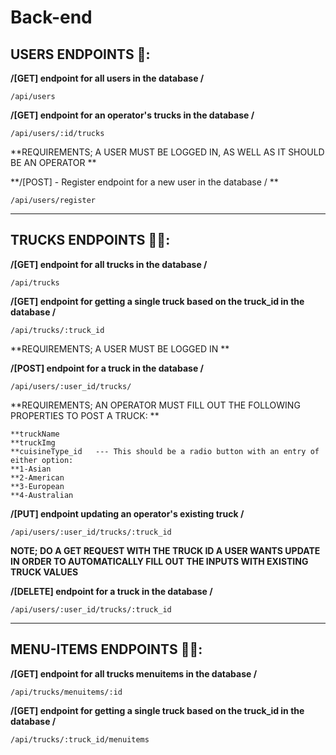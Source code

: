 # Back-end



## USERS ENDPOINTS 👤:

 **/[GET] endpoint for all users in the database /**
```
/api/users
```

**/[GET] endpoint for an operator's trucks in the database /**
```
/api/users/:id/trucks
```

**REQUIREMENTS; A USER MUST BE LOGGED IN, AS WELL AS IT SHOULD BE AN OPERATOR **

**/[POST] - Register endpoint for a new user in the database / **
```
/api/users/register
```
---------------------------------------------------------------------------
## TRUCKS ENDPOINTS 🚎🚌:

 **/[GET] endpoint for all trucks in the database /**

```
/api/trucks
```
**/[GET] endpoint for getting a single truck based on the truck_id in the database /**

```
/api/trucks/:truck_id
```

**REQUIREMENTS; A USER MUST BE LOGGED IN **

 **/[POST] endpoint for a truck in the database /**
 
```
/api/users/:user_id/trucks/
```

**REQUIREMENTS; AN OPERATOR MUST FILL OUT THE FOLLOWING PROPERTIES TO POST A TRUCK:  **
```
**truckName
**truckImg
**cuisineType_id   --- This should be a radio button with an entry of either option:
**1-Asian
**2-American
**3-European
**4-Australian
```

 **/[PUT] endpoint updating an operator's existing truck /**

```
/api/users/:user_id/trucks/:truck_id
```

**NOTE; DO A GET REQUEST WITH THE TRUCK ID A USER WANTS UPDATE IN ORDER TO AUTOMATICALLY FILL OUT THE INPUTS WITH EXISTING TRUCK VALUES**


 **/[DELETE] endpoint for a truck in the database /**

```
/api/users/:user_id/trucks/:truck_id
```


---------------------------------------------------------------------------
## MENU-ITEMS ENDPOINTS 🚎🚌:

 **/[GET] endpoint for all trucks menuitems in the database /**

```
/api/trucks/menuitems/:id
```
**/[GET] endpoint for getting a single truck based on the truck_id in the database /**

```
/api/trucks/:truck_id/menuitems
```
